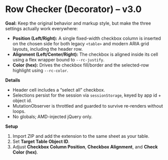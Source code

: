 # Row Checker (Decorator) – v3.0

**Goal:** Keep the original behavior and markup style, but make the three settings actually work everywhere:

- **Position (Left/Right):** A single fixed-width checkbox column is inserted on the chosen side for both legacy `<table>` and modern ARIA grid layouts, including the header row.
- **Alignment (Left/Center/Right):** The checkbox is aligned inside its cell using a flex wrapper bound to `--rc-justify`.
- **Color (hex):** Drives the checkbox fill/border and the selected-row highlight using `--rc-color`.

**Details**
- Header cell includes a “select all” checkbox.
- Selections persist for the session via `sessionStorage`, keyed by app id + object id.
- MutationObserver is throttled and guarded to survive re-renders without loops.
- No globals; AMD-injected jQuery only.

**Setup**
1. Import ZIP and add the extension to the same sheet as your table.
2. Set **Target Table Object ID**.
3. Adjust **Checkbox Column Position**, **Checkbox Alignment**, and **Check Color (hex)**.